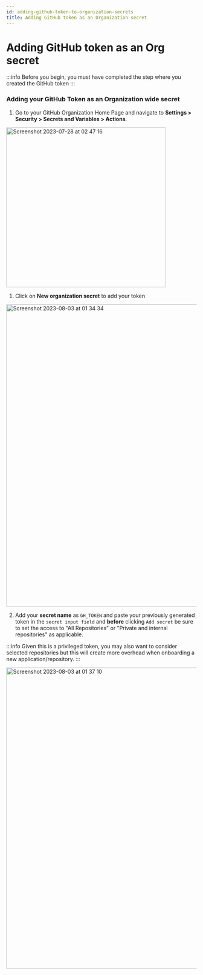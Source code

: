 ```yaml
---
id: adding-github-token-to-organization-secrets
title: Adding GitHub token as an Organization secret
---
```


# Adding GitHub token as an Org secret

:::info
Before you begin, you must have completed the step where you created the GitHub token
:::

### Adding your GitHub Token as an Organization wide secret

1. Go to your GitHub Organization Home Page and navigate to **Settings > Security > Secrets and Variables > Actions**.
<img width="422" alt="Screenshot 2023-07-28 at 02 47 16" src="https://github.com/GlueOps/glueops-dev/assets/6570292/082f3f8c-bd2d-4cd5-adfd-5b2537675401"/>

1. Click on **New organization secret** to add your token

<img width="798" alt="Screenshot 2023-08-03 at 01 34 34" src="https://github.com/GlueOps/glueops-dev/assets/6570292/95e48dd0-62d8-43ac-8972-68f9f0c16a4f"/>

2. Add your **secret name** as `GH_TOKEN` and paste your previously generated token in the `secret input field` and **before** clicking `Add secret` be sure to set the access to "All Repositories" or "Private and internal repositories" as applicable.

:::info
Given this is a privileged token, you may also want to consider selected repositories but this will create more overhead when onboarding a new application/repository.
:::

<img width="795" alt="Screenshot 2023-08-03 at 01 37 10" src="https://github.com/GlueOps/glueops-dev/assets/6570292/7e5769f2-4d4d-4e51-8adc-9a2f1b545682"/>
